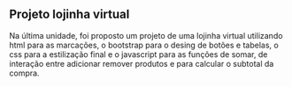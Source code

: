 ## Projeto lojinha virtual
Na última unidade, foi proposto um projeto de uma lojinha virtual utilizando html para as marcações, o bootstrap para o desing de botões e tabelas, o css para a estilização final e o javascript para as funções de somar, de interação entre adicionar remover produtos e para calcular o subtotal da compra. 
